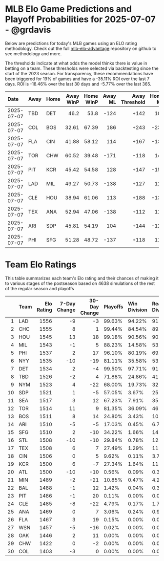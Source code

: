 # MLB Elo Game Predictions and Playoff Probabilities for 2025-07-07 - @grdavis
Below are predictions for today's MLB games using an ELO rating methodology. Check out the full [mlb-elo-advantage](https://github.com/grdavis/mlb-elo-advantage) repository on github to see methodology and more.

The thresholds indicate at what odds the model thinks there is value in betting on a team. These thresholds were selected via backtesting since the start of the 2023 season. For transparency, these recommendations have been triggered for 19% of games and have a -35.11% ROI over the last 7 days. ROI is -18.46% over the last 30 days and -5.77% over the last 365.

| Date       | Away   | Home   |   Away WinP |   Home WinP |   Away ML |   Away Threshold |   Home ML |   Home Threshold |
|:-----------|:-------|:-------|------------:|------------:|----------:|-----------------:|----------:|-----------------:|
| 2025-07-07 | TBD    | DET    |       46.2  |       53.8  |      -124 |             +142 |       102 |             +108 |
| 2025-07-07 | COL    | BOS    |       32.61 |       67.39 |       186 |             +243 |      -232 |             -151 |
| 2025-07-07 | FLA    | CIN    |       41.88 |       58.12 |       114 |             +167 |      -138 |             -108 |
| 2025-07-07 | TOR    | CHW    |       60.52 |       39.48 |      -171 |             -118 |       140 |             +184 |
| 2025-07-07 | PIT    | KCR    |       45.42 |       54.58 |       128 |             +147 |      -156 |             +105 |
| 2025-07-07 | LAD    | MIL    |       49.27 |       50.73 |      -138 |             +127 |       114 |             +121 |
| 2025-07-07 | CLE    | HOU    |       38.94 |       61.06 |       113 |             +188 |      -137 |             -120 |
| 2025-07-07 | TEX    | ANA    |       52.94 |       47.06 |      -138 |             +112 |       114 |             +138 |
| 2025-07-07 | ARI    | SDP    |       45.81 |       54.19 |       104 |             +144 |      -126 |             +107 |
| 2025-07-07 | PHI    | SFG    |       51.28 |       48.72 |      -137 |             +118 |       113 |             +130 |

# Team Elo Ratings
This table summarizes each team's Elo rating and their chances of making it to various stages of the postseason based on 4638 simulations of the rest of the regular season and playoffs

|    | Team   |   Elo Rating |   7-Day Change |   30-Day Change | Playoffs   | Win Division   | Reach Div. Rd.   | Reach CS   | Reach WS   | Win WS   |
|---:|:-------|-------------:|---------------:|----------------:|:-----------|:---------------|:-----------------|:-----------|:-----------|:---------|
|  1 | LAD    |         1556 |             -9 |              -3 | 99.63%     | 94.22%         | 91.12%           | 53.67%     | 29.11%     | 17.96%   |
|  2 | CHC    |         1555 |              8 |               1 | 99.44%     | 84.54%         | 89.67%           | 52.33%     | 28.98%     | 17.23%   |
|  3 | HOU    |         1545 |             13 |              18 | 99.18%     | 90.56%         | 90.19%           | 54.31%     | 31.89%     | 15.18%   |
|  4 | MIL    |         1543 |             -1 |               5 | 88.23%     | 14.58%         | 53.86%           | 26.11%     | 13.20%     | 7.33%    |
|  5 | PHI    |         1537 |              2 |              17 | 96.10%     | 80.19%         | 69.62%           | 32.51%     | 15.46%     | 7.85%    |
|  6 | NYY    |         1535 |            -10 |             -19 | 81.11%     | 35.58%         | 53.17%           | 25.61%     | 13.48%     | 6.25%    |
|  7 | DET    |         1534 |              2 |              -4 | 99.50%     | 97.71%         | 91.87%           | 49.63%     | 24.64%     | 10.78%   |
|  8 | TBD    |         1526 |             -2 |               4 | 71.88%     | 24.86%         | 41.20%           | 18.91%     | 8.90%      | 3.69%    |
|  9 | NYM    |         1523 |              4 |             -22 | 68.00%     | 19.73%         | 32.88%           | 13.09%     | 5.17%      | 2.65%    |
| 10 | SDP    |         1521 |              1 |              -5 | 57.05%     | 3.67%          | 25.18%           | 9.38%      | 3.64%      | 1.77%    |
| 11 | SEA    |         1517 |              3 |              12 | 67.23%     | 7.91%          | 35.17%           | 15.39%     | 7.03%      | 2.50%    |
| 12 | TOR    |         1514 |             11 |               9 | 81.35%     | 36.09%         | 46.98%           | 20.87%     | 8.52%      | 2.91%    |
| 13 | BOS    |         1511 |              8 |              14 | 24.80%     | 3.43%          | 10.91%           | 4.20%      | 1.70%      | 0.63%    |
| 14 | ARI    |         1510 |             -5 |              -5 | 17.03%     | 0.45%          | 6.77%            | 2.41%      | 0.86%      | 0.37%    |
| 15 | SFG    |         1510 |              2 |             -10 | 34.22%     | 1.66%          | 14.60%           | 4.92%      | 1.47%      | 0.67%    |
| 16 | STL    |         1508 |            -10 |             -10 | 29.84%     | 0.78%          | 12.16%           | 4.03%      | 1.55%      | 0.65%    |
| 17 | TEX    |         1508 |              6 |               7 | 27.49%     | 1.29%          | 11.71%           | 4.40%      | 1.79%      | 0.75%    |
| 18 | CIN    |         1506 |              0 |               5 | 9.62%      | 0.11%          | 3.71%            | 1.38%      | 0.56%      | 0.26%    |
| 19 | KCR    |         1500 |              6 |              -7 | 27.34%     | 1.64%          | 11.58%           | 4.33%      | 1.53%      | 0.50%    |
| 20 | ATL    |         1500 |            -10 |             -10 | 0.56%      | 0.09%          | 0.30%            | 0.09%      | 0.00%      | 0.00%    |
| 21 | MIN    |         1489 |             -2 |             -21 | 10.85%     | 0.47%          | 4.25%            | 1.38%      | 0.39%      | 0.04%    |
| 22 | BAL    |         1488 |             -1 |              12 | 1.42%      | 0.04%          | 0.32%            | 0.13%      | 0.04%      | 0.04%    |
| 23 | PIT    |         1486 |             -1 |              20 | 0.11%      | 0.00%          | 0.06%            | 0.04%      | 0.00%      | 0.00%    |
| 24 | CLE    |         1485 |             -8 |             -22 | 4.79%      | 0.17%          | 1.70%            | 0.54%      | 0.06%      | 0.00%    |
| 25 | ANA    |         1469 |              0 |               7 | 3.06%      | 0.24%          | 0.95%            | 0.28%      | 0.02%      | 0.00%    |
| 26 | FLA    |         1467 |              3 |              19 | 0.15%      | 0.00%          | 0.06%            | 0.04%      | 0.00%      | 0.00%    |
| 27 | WSN    |         1457 |             -5 |             -16 | 0.02%      | 0.00%          | 0.00%            | 0.00%      | 0.00%      | 0.00%    |
| 28 | OAK    |         1446 |              2 |              11 | 0.00%      | 0.00%          | 0.00%            | 0.00%      | 0.00%      | 0.00%    |
| 29 | CHW    |         1422 |              0 |              -2 | 0.00%      | 0.00%          | 0.00%            | 0.00%      | 0.00%      | 0.00%    |
| 30 | COL    |         1403 |             -3 |               0 | 0.00%      | 0.00%          | 0.00%            | 0.00%      | 0.00%      | 0.00%    |